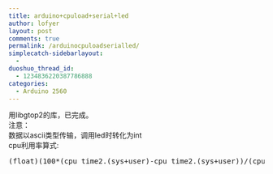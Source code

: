 ```yaml
---
title: arduino+cpuload+serial+led
author: lofyer
layout: post
comments: true
permalink: /arduinocpuloadserialled/
simplecatch-sidebarlayout:
  - 
duoshuo_thread_id:
  - 1234836220387786888
categories:
  - Arduino 2560
---
```

用libgtop2的库，已完成。  
注意：  
数据以ascii类型传输，调用led时转化为int  
cpu利用率算式:

<pre>(float)(100*(cpu_time2.(sys+user)-cpu_time2.(sys+user))/(cpu_time2.total-cpu_time1.total))
</pre>